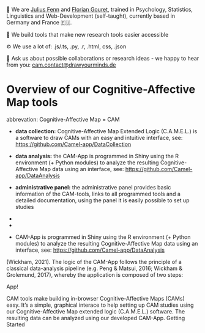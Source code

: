 👋 We are [Julius Fenn](https://github.com/FennStatistics) and [Florian Gouret](https://github.com/Aodarium), trained in Psychology, Statistics, Linguistics and Web-Development (self-taught), currently based in Germany and France 🇪🇺.

🔭 We build tools that make new research tools easier accessible
    
⚙️ We use a lot of: .js/.ts, .py, .r, .html, css, .json

💬 Ask us about possible collaborations or research ideas - we happy to hear from you: <cam.contact@drawyourminds.de>

# Overview of our Cognitive-Affective Map tools

abbrevation: Cognitive-Affective Map = CAM

- **data collection:** Cognitive-Affective Map Extended Logic (C.A.M.E.L.) is a software to draw CAMs with an easy and intuitive interface, see: https://github.com/Camel-app/DataCollection
- **data analysis:** the CAM-App is programmed in Shiny using the R environment (+ Python modules) to analyze the resulting Cognitive-Affective Map data using an interface, see: https://github.com/Camel-app/DataAnalysis
- **administrative panel:** the administrative panel provides basic information of the CAM-tools, links to all programmed tools and a detailed documentation, using the panel it is easily possible to set up studies


-
-
- CAM-App is programmed in Shiny using the R environment (+ Python modules) to analyze the resulting Cognitive-Affective Map data using an interface, see: https://github.com/Camel-app/DataAnalysis



 (Wickham, 2021). The logic of the CAM-App follows the principle of a classical data-analysis pipeline (e.g. Peng & Matsui, 2016; Wickham & Grolemund, 2017), whereby the application is composed of two steps: 




App!

CAM tools make building in-browser Cognitive-Affective Maps (CAMs) easy. It’s a simple, graphical interace to help setting up CAM studies using our Cognitive-Affective Map extended logic (C.A.M.E.L.) software. The resulting data can be analyzed using our developed CAM-App.
Getting Started
